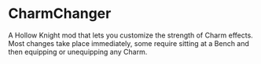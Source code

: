 ﻿# CharmChanger

A Hollow Knight mod that lets you customize the strength of Charm effects. Most changes take place immediately, some require sitting at a Bench and then equipping or unequipping any Charm.
